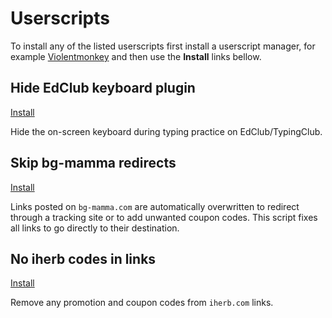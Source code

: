 # Userscripts

To install any of the listed userscripts first install a userscript manager,
for example [Violentmonkey](https://violentmonkey.github.io/) and then use the
**Install** links bellow.

## Hide EdClub keyboard plugin

[Install](https://github.com/sndv/userscripts/raw/master/scripts/hide-edclub-keyboard-plugin.user.js)

Hide the on-screen keyboard during typing practice on EdClub/TypingClub.

## Skip bg-mamma redirects

[Install](https://github.com/sndv/userscripts/raw/master/scripts/skip-bgmamma-redirects.user.js)

Links posted on `bg-mamma.com` are automatically overwritten to redirect
through a tracking site or to add unwanted coupon codes. This script fixes all
links to go directly to their destination.

## No iherb codes in links

[Install](https://github.com/sndv/userscripts/raw/master/scripts/no-iherb-codes-in-links.user.js)

Remove any promotion and coupon codes from `iherb.com` links.
